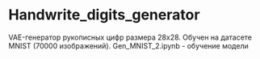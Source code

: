 # Handwrite_digits_generator

VAE-генератор рукописных цифр размера 28x28. Обучен на датасете MNIST (70000 изображений).
Gen_MNIST_2.ipynb - обучение модели
